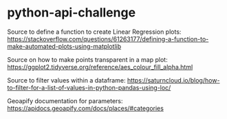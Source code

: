 # python-api-challenge

Source to define a function to create Linear Regression plots: https://stackoverflow.com/questions/61263177/defining-a-function-to-make-automated-plots-using-matplotlib

Source on how to make points transparent in a map plot: https://ggplot2.tidyverse.org/reference/aes_colour_fill_alpha.html

Source to filter values within a dataframe: https://saturncloud.io/blog/how-to-filter-for-a-list-of-values-in-python-pandas-using-loc/

Geoapify documentation for parameters: https://apidocs.geoapify.com/docs/places/#categories